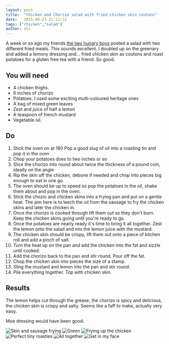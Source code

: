 ```yaml
---
layout: post
title:  "Chicken and Chorizo salad with fried chicken skin coutons"
date:   2015-09-23 21:12:12
tags: ["chicken","salad"]
author: oli
---
```


A week or so ago my friends [the two hungry boys](https://twitter.com/twohungryboys/status/643487361075122177) posted a salad with two different fried meats.  This sounds excellent.  I doubled up on the greenary and added a lemony dressing and... fried chicken skin as coutons and roast potatoes for a gluten free tea with a friend.  So good.


## You will need

* 4 chicken thighs.
* 6 inches of chorizo
* Potatoes.  I used some exciting multi-coloured heritage ones
* A bag of mixed green leaves
* Zest and juice of half a lemon
* A teaspoon of french mustard
* Vegetable oil.

## Do

1. Stick the oven on at 180  Pop a good slug of oil into a roasting tin and pop it in the oven
2. Chop your potatoes does to two inches or so
3. Slice the chorizo into round about twice the thickness of a pound coin, ideally on the angle
4. Rip the skin off the chicken, debone if needed and chop into pieces big enough to eat in one go.
5. The oven should be up to speed so pop the potatoes in the oil, shake them about and pop in the oven.
6. Stick the chozio and chicken skins into a frying pan and put on a gentle heat.  The aim here is to leech the oil from the sausage to fry the chicken skins and later the chicken in.
7. Once the chorizo is cooked through lift them out so they don't burn.  Keep the chicken skins going until you're ready to go.
8. Once the potatoes are nearly ready it's time to bring it all together.  Zest the lemon onto the salad and mix the lemon juice with the mustard.
9. The chicken skin should be crispy, lift them out onto a piece of kitchen roll and add a pinch of salt.
10. Turn the heat up on the pan and add the chicken into the fat and sizzle until cooked.  
11. Add the chorizo back to the pan and stir round. Pour off the fat.
12. Chop the chicken skin into pieces the size of a stamp.
13. Sling the mustard and lemon into the pan and stir round.
14. Pile everything together.  Top with chicken skin.


## Results

The lemon helps cut through the grease, the chorizo is spicy and delicious, the chicken skin is crispy and salty.  Seems like a faff to make, actually very easy.

Moe dressing would have been good.


![Skin and sausage frying](/images/blog/chicken-chorizo/chicken-chorizo-1.jpg)
![Green](/images/blog/chicken-chorizo/chicken-chorizo-2.jpg)
![Frying up the chicken](/images/blog/chicken-chorizo/chicken-chorizo-3.jpg)
![Perfect tiny roasties](/images/blog/chicken-chorizo/chicken-chorizo-4.jpg)
![All together](/images/blog/chicken-chorizo/chicken-chorizo-5.jpg)
![Get in my face](/images/blog/chicken-chorizo/chicken-chorizo-6.jpg)

